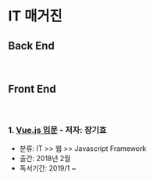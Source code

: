 # IT 매거진

## Back End
<br>

## Front End
<br>

### 1. [Vue.js 입문](https://github.com/jukyellow/book-read-note/blob/master/05_IT_%ED%94%84%EB%A1%9C%EA%B7%B8%EB%9E%98%EB%B0%8D/README.md)  - 저자: 장기효
- 분류: IT >> 웹 >> Javascript Framework
- 출간: 2018년 2월
- 독서기간: 2019/1 ~


